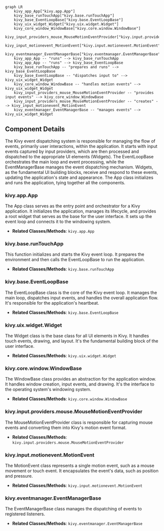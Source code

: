 ```mermaid
graph LR
    kivy_app_App["kivy.app.App"]
    kivy_base_runTouchApp["kivy.base.runTouchApp"]
    kivy_base_EventLoopBase["kivy.base.EventLoopBase"]
    kivy_uix_widget_Widget["kivy.uix.widget.Widget"]
    kivy_core_window_WindowBase["kivy.core.window.WindowBase"]
    kivy_input_providers_mouse_MouseMotionEventProvider["kivy.input.providers.mouse.MouseMotionEventProvider"]
    kivy_input_motionevent_MotionEvent["kivy.input.motionevent.MotionEvent"]
    kivy_eventmanager_EventManagerBase["kivy.eventmanager.EventManagerBase"]
    kivy_app_App -- "runs" --> kivy_base_runTouchApp
    kivy_app_App -- "runs" --> kivy_base_EventLoopBase
    kivy_base_runTouchApp -- "prepares and runs" --> kivy_base_EventLoopBase
    kivy_base_EventLoopBase -- "dispatches input to" --> kivy_uix_widget_Widget
    kivy_core_window_WindowBase -- "handles motion events" --> kivy_uix_widget_Widget
    kivy_input_providers_mouse_MouseMotionEventProvider -- "provides input events" --> kivy_core_window_WindowBase
    kivy_input_providers_mouse_MouseMotionEventProvider -- "creates" --> kivy_input_motionevent_MotionEvent
    kivy_eventmanager_EventManagerBase -- "manages events" --> kivy_uix_widget_Widget
```

## Component Details

The Kivy event dispatching system is responsible for managing the flow of events, primarily user interactions, within the application. It starts with input events captured by input providers, which are then processed and dispatched to the appropriate UI elements (Widgets). The EventLoopBase orchestrates the main loop and event processing, while the EventManagerBase manages the event dispatching mechanism. Widgets, as the fundamental UI building blocks, receive and respond to these events, updating the application's state and appearance. The App class initializes and runs the application, tying together all the components.

### kivy.app.App
The App class serves as the entry point and orchestrator for a Kivy application. It initializes the application, manages its lifecycle, and provides a root widget that serves as the base for the user interface. It sets up the event loop and connects it to the windowing system.
- **Related Classes/Methods**: `kivy.app.App`

### kivy.base.runTouchApp
This function initializes and starts the Kivy event loop. It prepares the environment and then calls the EventLoopBase to run the application.
- **Related Classes/Methods**: `kivy.base.runTouchApp`

### kivy.base.EventLoopBase
The EventLoopBase class is the core of the Kivy event loop. It manages the main loop, dispatches input events, and handles the overall application flow. It's responsible for the application's heartbeat.
- **Related Classes/Methods**: `kivy.base.EventLoopBase`

### kivy.uix.widget.Widget
The Widget class is the base class for all UI elements in Kivy. It handles touch events, drawing, and layout. It's the fundamental building block of the user interface.
- **Related Classes/Methods**: `kivy.uix.widget.Widget`

### kivy.core.window.WindowBase
The WindowBase class provides an abstraction for the application window. It handles window creation, input events, and drawing. It's the interface to the operating system's windowing system.
- **Related Classes/Methods**: `kivy.core.window.WindowBase`

### kivy.input.providers.mouse.MouseMotionEventProvider
The MouseMotionEventProvider class is responsible for capturing mouse events and converting them into Kivy's motion event format.
- **Related Classes/Methods**: `kivy.input.providers.mouse.MouseMotionEventProvider`

### kivy.input.motionevent.MotionEvent
The MotionEvent class represents a single motion event, such as a mouse movement or touch event. It encapsulates the event's data, such as position and pressure.
- **Related Classes/Methods**: `kivy.input.motionevent.MotionEvent`

### kivy.eventmanager.EventManagerBase
The EventManagerBase class manages the dispatching of events to registered listeners.
- **Related Classes/Methods**: `kivy.eventmanager.EventManagerBase`
